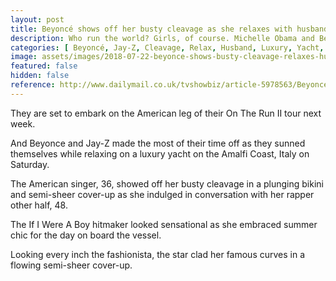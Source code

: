 ```yaml
---
layout: post
title: Beyoncé shows off her busty cleavage as she relaxes with husband Jay-Z on board luxury yacht in Italy... amid pregnancy rumours
description: Who run the world? Girls, of course. Michelle Obama and Beyoncé; are both prime examples of that. The two influential women have expressed their mutual
categories: [ Beyoncé, Jay-Z, Cleavage, Relax, Husband, Luxury, Yacht, Italy ]
image: assets/images/2018-07-22-beyonce-shows-busty-cleavage-relaxes-husband-jay-Z-onboard-luxury-yacht-italy.jpg
featured: false
hidden: false
reference: http://www.dailymail.co.uk/tvshowbiz/article-5978563/Beyonce-shows-busty-cleavage-relaxes-husband-Jay-Z-onboard-luxury-yacht-Italy.html
---
```

They are set to embark on the American leg of their On The Run II tour next week. 

And Beyonce and Jay-Z made the most of their time off as they sunned themselves while relaxing on a luxury yacht on the Amalfi Coast, Italy on Saturday. 

The American singer, 36, showed off her busty cleavage in a plunging bikini and semi-sheer cover-up as she indulged in conversation with her rapper other half, 48.

The If I Were A Boy hitmaker looked sensational as she embraced summer chic for the day on board the vessel.

Looking every inch the fashionista, the star clad her famous curves in a flowing semi-sheer cover-up.

